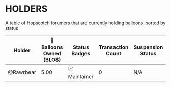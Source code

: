 # HOLDERS
A table of Hopscotch forumers that are currently holding balloons, sorted by status

| Holder  | 🎈 Balloons Owned (BLO$) | Status Badges | Transaction Count | Suspension Status |
| ------------- | ------------- | ------- | ------- | ------- |
| @Rawrbear  | 5.00  | 📈 Maintainer | 0 | N/A |
